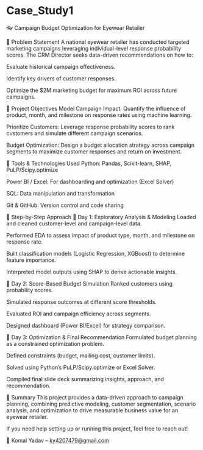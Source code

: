 # Case_Study1
👓 Campaign Budget Optimization for Eyewear Retailer

📌 Problem Statement
A national eyewear retailer has conducted targeted marketing campaigns leveraging individual-level response probability scores. The CRM Director seeks data-driven recommendations on how to:

Evaluate historical campaign effectiveness.

Identify key drivers of customer responses.

Optimize the $2M marketing budget for maximum ROI across future campaigns.

🎯 Project Objectives
Model Campaign Impact: Quantify the influence of product, month, and milestone on response rates using machine learning.

Prioritize Customers: Leverage response probability scores to rank customers and simulate different campaign scenarios.

Budget Optimization: Design a budget allocation strategy across campaign segments to maximize customer responses and return on investment.

🧰 Tools & Technologies Used
Python: Pandas, Scikit-learn, SHAP, PuLP/Scipy.optimize

Power BI / Excel: For dashboarding and optimization (Excel Solver)

SQL: Data manipulation and transformation

Git & GitHub: Version control and code sharing

🧭 Step-by-Step Approach
📅 Day 1: Exploratory Analysis & Modeling
Loaded and cleaned customer-level and campaign-level data.

Performed EDA to assess impact of product type, month, and milestone on response rate.

Built classification models (Logistic Regression, XGBoost) to determine feature importance.

Interpreted model outputs using SHAP to derive actionable insights.

📅 Day 2: Score-Based Budget Simulation
Ranked customers using probability scores.

Simulated response outcomes at different score thresholds.

Evaluated ROI and campaign efficiency across segments.

Designed dashboard (Power BI/Excel) for strategy comparison.

📅 Day 3: Optimization & Final Recommendation
Formulated budget planning as a constrained optimization problem.

Defined constraints (budget, mailing cost, customer limits).

Solved using Python’s PuLP/Scipy.optimize or Excel Solver.

Compiled final slide deck summarizing insights, approach, and recommendation.

📢 Summary
This project provides a data-driven approach to campaign planning, combining predictive modeling, customer segmentation, scenario analysis, and optimization to drive measurable business value for an eyewear retailer.

If you need help setting up or running this project, feel free to reach out!

📧 Komal Yadav – ky4207479@gmail.com
